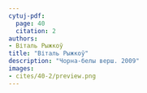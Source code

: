 ```yaml
---
cytuj-pdf:
  page: 40
  citation: 2
authors:
- Віталь Рыжкоў
title: "Віталь Рыжкоў"
description: "Чорна-белы верш. 2009"
images:
- cites/40-2/preview.png
---
```

